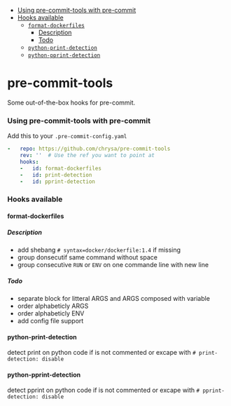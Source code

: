 <!--TOC-->

- [Using pre-commit-tools with pre-commit](#using-pre-commit-tools-with-pre-commit)
- [Hooks available](#hooks-available)
  - [`format-dockerfiles`](#format-dockerfiles)
    - [Description](#description)
    - [Todo](#todo)
  - [`python-print-detection`](#python-print-detection)
  - [`python-pprint-detection`](#python-pprint-detection)

<!--TOC-->

# pre-commit-tools

Some out-of-the-box hooks for pre-commit.

### Using pre-commit-tools with pre-commit

Add this to your `.pre-commit-config.yaml`

```yaml
-   repo: https://github.com/chrysa/pre-commit-tools
    rev: ''  # Use the ref you want to point at
    hooks:
    -   id: format-dockerfiles
    -   id: print-detection
    -   id: pprint-detection
```

### Hooks available

#### format-dockerfiles

##### Description

- add shebang `# syntax=docker/dockerfile:1.4` if missing
- group donsecutif same command without space
- group consecutive `RUN` or `ENV` on one commande line with new line

##### Todo

- separate block for litteral ARGS and ARGS composed with variable
- order alphabeticly ARGS
- order alphabeticly ENV
- add config file support

#### python-print-detection

detect print on python code if is not commented or excape with `# print-detection: disable`

#### python-pprint-detection

detect pprint on python code if is not commented or excape with `# pprint-detection: disable`
